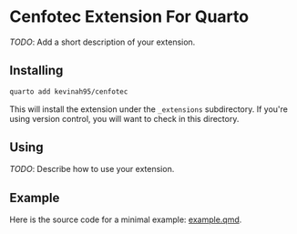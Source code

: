 # Cenfotec Extension For Quarto

_TODO_: Add a short description of your extension.

## Installing

```bash
quarto add kevinah95/cenfotec
```

This will install the extension under the `_extensions` subdirectory.
If you're using version control, you will want to check in this directory.

## Using

_TODO_: Describe how to use your extension.

## Example

Here is the source code for a minimal example: [example.qmd](example.qmd).

